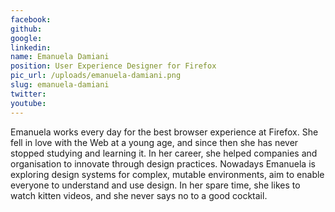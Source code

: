 ```yaml
---
facebook: 
github: 
google: 
linkedin: 
name: Emanuela Damiani
position: User Experience Designer for Firefox
pic_url: /uploads/emanuela-damiani.png
slug: emanuela-damiani
twitter: 
youtube: 
---
```

<p>Emanuela&nbsp;works every day for the best browser experience at Firefox. She fell in love with the Web at a young age, and since then she has never stopped studying and learning it. In her career, she helped companies and organisation to innovate through design practices. Nowadays Emanuela is exploring design systems for complex, mutable environments, aim to enable everyone to understand and use design. In her spare time, she likes to watch kitten videos, and she never says no to a good cocktail.</p>

